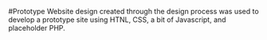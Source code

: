 #Prototype
Website design created through the design process was used to develop a prototype site using HTNL, CSS, a bit of Javascript, and placeholder PHP.
